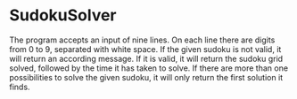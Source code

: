 # SudokuSolver
The program accepts an input of nine lines. On each line there are digits from 0 to 9, separated with white space.
If the given sudoku is not valid, it will return an according message. If it is valid, it will return the sudoku grid solved, followed by the time it has taken to solve.
If there are more than one possibilities to solve the given sudoku, it will only return the first solution it finds.
